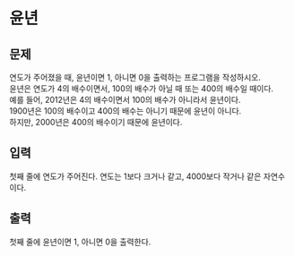 #  윤년

## 문제
연도가 주어졌을 때, 윤년이면 1, 아니면 0을 출력하는 프로그램을 작성하시오.  
윤년은 연도가 4의 배수이면서, 100의 배수가 아닐 때 또는 400의 배수일 때이다.  
예를 들어, 2012년은 4의 배수이면서 100의 배수가 아니라서 윤년이다.  
1900년은 100의 배수이고 400의 배수는 아니기 때문에 윤년이 아니다.  
하지만, 2000년은 400의 배수이기 때문에 윤년이다.  

## 입력
첫째 줄에 연도가 주어진다. 연도는 1보다 크거나 같고, 4000보다 작거나 같은 자연수이다.  

## 출력
첫째 줄에 윤년이면 1, 아니면 0을 출력한다.  

